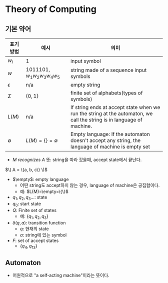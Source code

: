 # Theory of Computing
## 기본 약어
|표기 방법|예시|의미|
|-------|---|---|
|$w_i$|1|input symbol|
|$w$|1011101, $w_1w_2w_3w_4w_5$|string made of a sequence input symbols|
|$\epsilon$|n/a|empty string|
|$\Sigma$|$\{0,1\}$|finite set of alphabets(types of symbols)|
|$L(M)$|n/a|If string ends at accept state when we run the string at the automaton, we call the string is in language of machine.|
|$\emptyset$|$L(M)=\bigl \{ \bigr \} =\emptyset$|Empty language: If the automaton doesn't accept any string, the language of machine is empty set|


* $M\ recognizes\ A$ 뜻: string을 따라 갔을때, accept state에서 끝난다.

$\( A = \{a, b, c\} \)$

* $\empty$: empty language
    * 어떤 string도 accept하지 않는 경우, language of machine은 공집합이다.
    * 예: $L(M)=\empty=\{\}$
* $q_1,q_2,q_3...$: state
* $q_0$: start state
* $Q$: Finite set of states
    * 예: $\{q_1,q_2,q_3\}$
* $\delta(q,a)$: transition function
    * $q$: 현재의 state
    * $a$: string에 있는 symbol
* $F$: set of accept states
    * $\{q_4,q_{13}\}$

## Automaton
* 어원적으로 "a self-acting machine"이라는 뜻이다.
